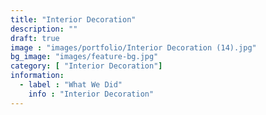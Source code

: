```yaml
---
title: "Interior Decoration"
description: ""
draft: true
image : "images/portfolio/Interior Decoration (14).jpg"
bg_image: "images/feature-bg.jpg"
category: [ "Interior Decoration"]
information:
  - label : "What We Did"
    info : "Interior Decoration"
---
```



